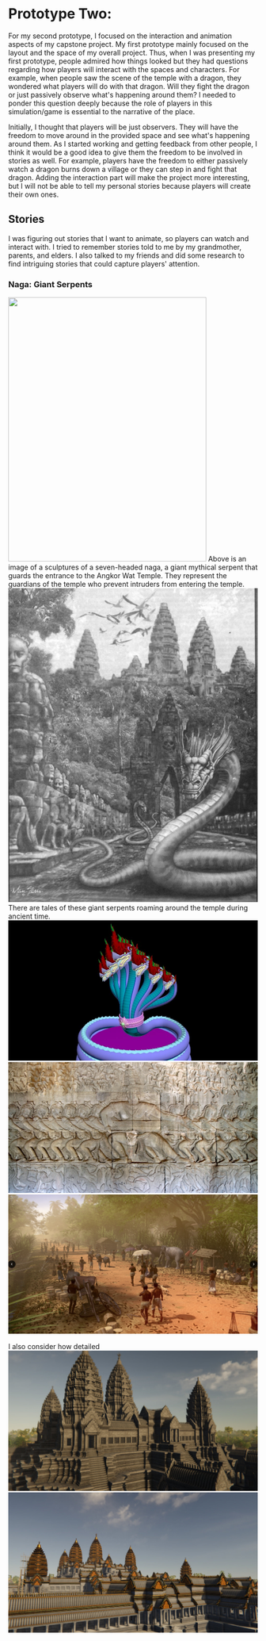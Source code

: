 # Prototype Two: 

For my second prototype, I focused on the interaction and animation aspects of my capstone project. My first prototype mainly focused on the layout and the space of my overall project. Thus, when I was presenting my first prototype, people admired how things looked but they had questions regarding how players will interact with the spaces and characters. For example, when people saw the scene of the temple with a dragon, they wondered what players will do with that dragon. Will they fight the dragon or just passively observe what's happening around them? I needed to ponder this question deeply because the role of players in this simulation/game is essential to the narrative of the place.

Initially, I thought that players will be just observers. They will have the freedom to move around in the provided space and see what's happening around them. As I started working and getting feedback from other people, I think it would be a good idea to give them the freedom to be involved in stories as well. For example, players have the freedom to either passively watch a dragon burns down a village or they can step in and fight that dragon. Adding the interaction part will make the project more interesting, but I will not be able to tell my personal stories because players will create their own ones. 




## Stories
I was figuring out stories that I want to animate, so players can watch and interact with. I tried to remember stories told to me by my grandmother, parents, and elders. I also talked to my friends and did some research to find intriguing stories that could capture players' attention.

### Naga: Giant Serpents
<img src="images/naga2.jpeg" width=400 height=533 >
Above is an image of a sculptures of a seven-headed naga, a giant mythical serpent that guards the entrance to the Angkor Wat Temple. They represent the guardians of the temple who prevent intruders from entering the temple. 
<img src="images/naga1.png">
There are tales of these giant serpents roaming around the temple during ancient time.   

<img src="images/nagamodel.jpeg" >
<img src="images/bas_relief.jpeg">

<img src="images/daily.png">

I also consider how detailed 
<img src="images/angkor1.jpg">
<img src="images/angkor2.jpg">
